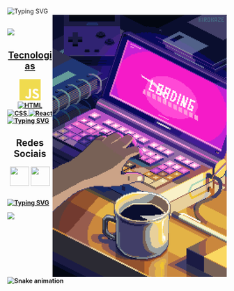 #
 <a href="https://git.io/typing-svg"><img align="right" src="https://readme-typing-svg.demolab.com/?font=Fira+Code&pause=1000&color=FFFFFF&width=435&lines=God+bless+you!+🙌🏻" alt="Typing SVG" width=900 /></a>
<br>
  <img align="right" alt="coding" width=400 src="git.gif">

 <a href="https://github.com/rfonts">
 <br>
    <img height="180em" src="https://github-readme-stats.vercel.app/api?username=rfonts&show_icons=true&theme=tokyonight&include_all_commits=true&count_private=true"/>
  <h2 align="center"><strong>Tecnologias</h2>
   <div align="center">
   <img align="center" alt="JS" height="50" width="50" src="https://raw.githubusercontent.com/devicons/devicon/master/icons/javascript/javascript-plain.svg">
   <img align="center" alt="HTML" height="50" width="50" src="https://cdn.jsdelivr.net/gh/devicons/devicon/icons/html5/html5-plain-wordmark.svg">
   <img align="center" alt="CSS" height="50" width="50" src="https://cdn.jsdelivr.net/gh/devicons/devicon/icons/css3/css3-plain-wordmark.svg">
   <img align="center" alt="React" height="50" width="50" src="https://cdn.jsdelivr.net/gh/devicons/devicon/icons/react/react-original-wordmark.svg"/>
   </div>
   <a href="https://git.io/typing-svg"><img src="https://readme-typing-svg.demolab.com/?font=Fira+Code&pause=0&color=FFFFFF&width=435&lines=.+.+.+.+.+.+.+." alt="Typing SVG" width="600" /></a>
 <h2 align="center">Redes Sociais</h2>
 <p align="center">
 <a href="https://www.linkedin.com/in/rodrigo-fontes-b38350191" target="blank"><img align="center" src="https://cdn.jsdelivr.net/gh/devicons/devicon/icons/linkedin/linkedin-original.svg" alt="" height="44" width="44" /></a>
 <a href="https://instagram.com/rodrigofonts" target="blank"><img align="center" src="https://camo.githubusercontent.com/c9dacf0f25a1489fdbc6c0d2b41cda58b77fa210a13a886d6f99e027adfbd358/68747470733a2f2f6564656e742e6769746875622e696f2f537570657254696e7949636f6e732f696d616765732f7376672f696e7374616772616d2e737667" alt="" height="44" width="44" /></a>
 </p>

 <h2 align="left"><strong></h2>

 <a href="https://git.io/typing-svg"><img src="https://readme-typing-svg.demolab.com/?font=Fira+Code&pause=1000&color=FFFFFF&width=435&lines=I+will+get+my+coffee+.+.+." alt="Typing SVG" width="600" /></a>
  
 <img height="200em" src="https://github-readme-stats.vercel.app/api/top-langs/?username=rfonts&layout=compact&langs_count=6&theme=tokyonight"/>

   
  ![Snake animation](https://github.com/rfonts/rfonts/blob/output/github-contribution-grid-snake.svg)

